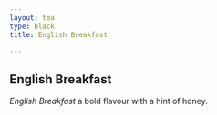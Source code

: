 ```yaml
---
layout: tea
type: black
title: English Breakfast

---
```


## English Breakfast

*English Breakfast* a bold flavour with a hint of honey.
